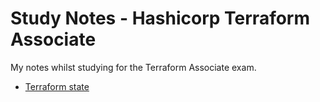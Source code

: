 # Study Notes - Hashicorp Terraform Associate

My notes whilst studying for the Terraform Associate exam.

* [Terraform state](terraform-state.md)